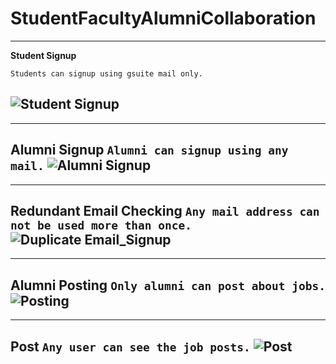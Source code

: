 # StudentFacultyAlumniCollaboration

-----------------------------------
**Student Signup**
```
Students can signup using gsuite mail only.
```
![Student Signup](https://user-images.githubusercontent.com/34593750/92506063-b524fa80-f226-11ea-82b7-dccacb828184.gif)
-----------------------------------


-----------------------------------
**Alumni Signup**
``
Alumni can signup using any mail.
``
![Alumni Signup]()
-----------------------------------


-----------------------------------
**Redundant Email Checking**
``
Any mail address can not be used more than once.
``
![Duplicate Email_Signup]()
-----------------------------------


-----------------------------------
**Alumni Posting**
``
Only alumni can post about jobs.
``
![Posting]()
-----------------------------------


-----------------------------------
**Post**
``
Any user can see the job posts.
``
![Post]()
-----------------------------------

